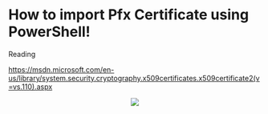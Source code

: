 # How to import Pfx Certificate using PowerShell!
Reading 

https://msdn.microsoft.com/en-us/library/system.security.cryptography.x509certificates.x509certificate2(v=vs.110).aspx

<p align="center">
<img src="http://image.prntscr.com/image/6b41ee3d31094857bfce31c886060124.png">
</p>
